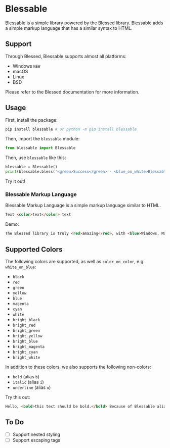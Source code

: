 # Blessable

Blessable is a simple library powered by the Blessed library. Blessable adds a simple markup language that has a similar syntax to HTML.

## Support

Through Blessed, Blessable supports almost all platforms:

 - Windows `NEW`
 - macOS
 - Linux
 - BSD

Please refer to the Blessed documentation for more information.

## Usage

First, install the package:

```python
pip install blessable # or python -m pip install blessable
```

Then, import the `blessable` module:

```python
from blessable import Blessable
```

Then, use `blessable` like this:

```python
blessable = Blessable()
print(blessable.bless('<green>Success</green> - <blue_on_white>Blessable has been installed!</blue_on_white>'))
```

Try it out!

### Blessable Markup Language

Blessable Markup Language is a simple markup language similar to HTML.

```html
Text <color>text</color> text
```

Demo:

```html
The Blessed library is truly <red>amazing</red>, with <blue>Windows, Mac, and Linux Support</blue> all built-in!
```

## Supported Colors

The following colors are supported, as well as `color_on_color`, e.g. `white_on_blue`:

 - `black`
 - `red`
 - `green`
 - `yellow`
 - `blue`
 - `magenta`
 - `cyan`
 - `white`
 - `bright_black`
 - `bright_red`
 - `bright_green`
 - `bright_yellow`
 - `bright_blue`
 - `bright_magenta`
 - `bright_cyan`
 - `bright_white`

In addition to these colors, we also supports the following non-colors:

 - `bold` (alias `b`)
 - `italic` (alias `i`)
 - `underline` (alias `u`)

Try this out:

```html
Hello, <bold>this text should be bold.</bold> Because of Blessable aliases, <b>this text should also be bold!</b>
```

## To Do

 - [ ] Support nested styling
 - [ ] Support escaping tags
